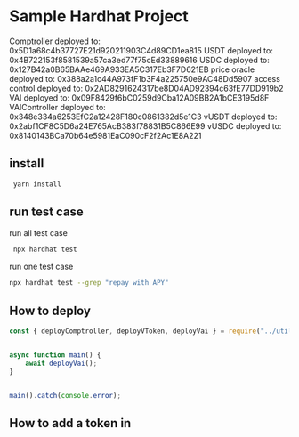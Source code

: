 # Sample Hardhat Project




Comptroller deployed to: 0x5D1a68c4b37727E21d920211903C4d89CD1ea815
USDT deployed to: 0x4B722153f8581539a57ca3ed77f75cEd33889616
USDC deployed to: 0x127B42a0B65BAAe469A933EA5C317Eb3F7D621EB
price oracle deployed to: 0x388a2a1c44A973fF1b3F4a225750e9AC48Dd5907
access control deployed to: 0x2AD8291624317be8D04AD92394c63fE77DD919b2
VAI deployed to: 0x09F8429f6bC0259d9Cba12A09BB2A1bCE3195d8F
VAIController deployed to: 0x348e334a6253EfC2a12428F180c0861382d5e1C3
vUSDT deployed to: 0x2abf1CF8C5D6a24E765AcB383f78831B5C866E99
vUSDC deployed to: 0x8140143BCa70b64e5981EaC090cF2f2Ac1E8A221
## install
```sh
 yarn install 
```

## run test case
run all test case 
```sh
 npx hardhat test
```
run one test case 
```sh
npx hardhat test --grep "repay with APY"
```

## How to deploy
 
```js
const { deployComptroller, deployVToken, deployVai } = require("../utils/deploy_on_bsc_testnet");


async function main() {
    await deployVai();
}


main().catch(console.error);
```


## How to add a token in 
